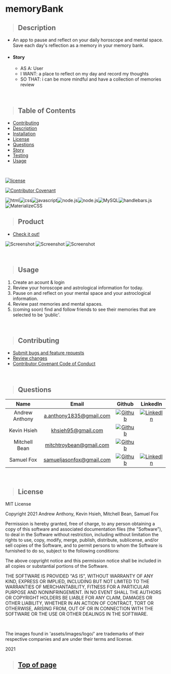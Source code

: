 
# memoryBank

>## Description 

* An app to pause and reflect on your daily horoscope and mental space. Save each day's reflection as a memory in your memory bank.
* #### Story
    * AS A: User
    * I WANT: a place to reflect on my day and record my thoughts
    * SO THAT: i can be more mindful and have a collection of memories review

<br>

>## Table of Contents

* [Contributing](#Contributing)
* [Description](#Description)
* [Installation](#Installation)
* [License](#License)
* [Questions](#Questions)
* [Story](#Story)
* [Testing](#Testing)
* [Usage](#Usage)
<br>

[![license](https://img.shields.io/badge/License-MIT-blue)](#License)
<br>

[![Contributor Covenant](https://img.shields.io/badge/Contributor%20Covenant-v2.0%20adopted-ff69b4.svg)](./assets/utils/CodeOfConduct.md)
<br>

![html](https://img.shields.io/badge/-HTML5-blue?logo=html5)![css](https://img.shields.io/badge/-CSS-red?logo=css3)![javascript](https://img.shields.io/badge/-JavaScript-F7DF1E?logo=javascript&logoColor=black)![node.js](https://img.shields.io/badge/-node.js-339933?logo=node.js&logoColor=white)![node.js](https://img.shields.io/badge/-Express-000000?logo=JavaScript&logoColor=yellow)![MySQL](https://img.shields.io/badge/-MySQL-4479A1?logo=MySQL&logoColor=white)![handlebars.js](https://img.shields.io/badge/-handlebars.js-FF7D00)![MaterializeCSS](https://img.shields.io/badge/-MaterializeCSS-FF7F7F?logo=Material%20Design&logoColor=white)


>## Product

* [Check it out!](https://memorybank2021.herokuapp.com/) 

![Screenshot](./public/images/login.png)
![Screenshot](./public/images/home.png)
![Screenshot](./public/images/memories.png)

<br>

>## Usage


1. Create an acount & login
2. Review your horoscope and astrological information for today.
3. Pause on and reflect on your mental space and your astroclogical information.
4. Review past memories and mental spaces.
5. (coming soon) find and follow friends to see their memories that are selected to be 'public'.

<br>

>## Contributing

* [Submit bugs and feature requests](https://github.com/samuelfox1/memoryBank/issues)
* [Review changes](https://github.com/samuelfox1/memoryBank/pulls)
* [Contributor Covenant Code of Conduct](./assets/utils/CodeOfConduct.md)


<br>

>## Questions

| Name | Email  | Github  | LinkedIn |
| :--: | :----: | :-----: | :------: |
| Andrew Anthony | a.anthony1835@gmail.com |[![Github](./public/images/logo/github.png)](https://github.com/andrew1835) | [![LinkedIn](./public/images/logo/linkedin.png)](https://www.linkedin.com/in/andrew-anthony-a62357159) |
| Kevin Hsieh| khsieh95@gmail.com |[![Github](./public/images/logo/github.png)](https://github.com/khsieh95) |  |
| Mitchell Bean| mitchtroybean@gmail.com |[![Github](./public/images/logo/github.png)](https://github.com/mitchlltbean)  |
| Samuel Fox | samueljasonfox@gmail.com | [![Github](./public/images/logo/github.png)](https://github.com/samuelfox1) | [![LinkedIn](./public/images/logo/linkedin.png)](https://www.linkedin.com/in/samuel-fox-tacoma) |

<br>

>## License

MIT License

Copyright 2021 Andrew Anthony, Kevin Hsieh, Mitchell Bean, Samuel Fox

Permission is hereby granted, free of charge, to any person obtaining a copy of this software and associated documentation files (the "Software"), to deal in the Software without restriction, including without limitation the rights to use, copy, modify, merge, publish, distribute, sublicense, and/or sell copies of the Software, and to permit persons to whom the Software is furnished to do so, subject to the following conditions:

The above copyright notice and this permission notice shall be included in all copies or substantial portions of the Software.

THE SOFTWARE IS PROVIDED "AS IS", WITHOUT WARRANTY OF ANY KIND, EXPRESS OR IMPLIED, INCLUDING BUT NOT LIMITED TO THE WARRANTIES OF MERCHANTABILITY, FITNESS FOR A PARTICULAR PURPOSE AND NONINFRINGEMENT. IN NO EVENT SHALL THE AUTHORS OR COPYRIGHT HOLDERS BE LIABLE FOR ANY CLAIM, DAMAGES OR OTHER LIABILITY, WHETHER IN AN ACTION OF CONTRACT, TORT OR OTHERWISE, ARISING FROM, OUT OF OR IN CONNECTION WITH THE SOFTWARE OR THE USE OR OTHER DEALINGS IN THE SOFTWARE.

<br>

The images found in 'assets/images/logo/' are trademarks of their respective companies and are under their terms and license.
<br>

2021
<br>

>## [Top of page](#memoryBank)
